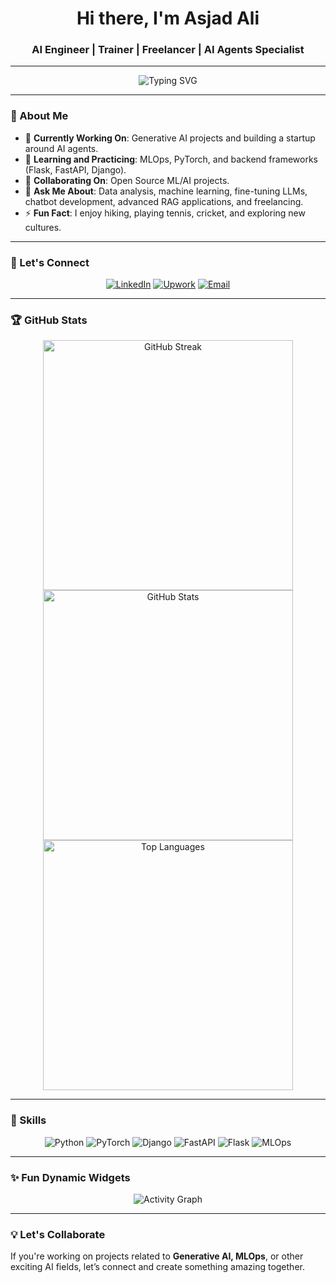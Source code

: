 <h1 align="center">Hi there, I'm Asjad Ali</h1>
<h3 align="center">AI Engineer | Trainer | Freelancer | AI Agents Specialist</h3>

---

<div align="center">
  <img src="https://readme-typing-svg.demolab.com?font=Fira+Code&size=22&pause=1000&center=true&vCenter=true&width=600&lines=👨‍💻+Passionate+about+Generative+AI+%26+MLOps;🤖+Fine-tuning+LLMs+and+RAG+applications;🌟+Open+to+collaboration+on+AI+projects;📈+Freelancing+AI+and+ML+Solutions" alt="Typing SVG" />
</div>

---

### 🌟 About Me  
- 🔭 **Currently Working On**: Generative AI projects and building a startup around AI agents.  
- 🌱 **Learning and Practicing**: MLOps, PyTorch, and backend frameworks (Flask, FastAPI, Django).  
- 👯 **Collaborating On**: Open Source ML/AI projects.  
- 💬 **Ask Me About**: Data analysis, machine learning, fine-tuning LLMs, chatbot development, advanced RAG applications, and freelancing.  
- ⚡ **Fun Fact**: I enjoy hiking, playing tennis, cricket, and exploring new cultures.  

---

### 🔗 Let's Connect
<div align="center">
  <a href="https://linkedin.com/in/asjad-ali-arif" target="_blank"><img src="https://img.shields.io/badge/LinkedIn-%230077B5.svg?style=for-the-badge&logo=linkedin&logoColor=white" alt="LinkedIn"></a>  
  <a href="https://www.upwork.com/freelancers/~015b9fda67e15d9cfd" target="_blank"><img src="https://img.shields.io/badge/Upwork-%2330B980.svg?style=for-the-badge&logo=upwork&logoColor=white" alt="Upwork"></a>  
  <a href="mailto:aliasjid009@gmail.com" target="_blank"><img src="https://img.shields.io/badge/Email-D14836.svg?style=for-the-badge&logo=gmail&logoColor=white" alt="Email"></a>  
</div>

---

### 🏆 GitHub Stats  
<div align="center">
  <img src="https://streak-stats.demolab.com/?user=A5jadAli&theme=tokyonight&hide_border=true" alt="GitHub Streak" width="400"/>
  <img src="https://github-readme-stats.vercel.app/api?username=A5jadAli&show_icons=true&theme=tokyonight&hide_border=true" alt="GitHub Stats" width="400"/>
  <br/>
  <img src="https://github-readme-stats.vercel.app/api/top-langs/?username=A5jadAli&layout=compact&theme=tokyonight&hide_border=true" alt="Top Languages" width="400"/>
</div>  

---

### 🚀 Skills  
<div align="center">
  <img src="https://img.shields.io/badge/Python-%2314354C.svg?style=for-the-badge&logo=python&logoColor=white" alt="Python" />
  <img src="https://img.shields.io/badge/PyTorch-%23EE4C2C.svg?style=for-the-badge&logo=pytorch&logoColor=white" alt="PyTorch" />
  <img src="https://img.shields.io/badge/Django-%23092E20.svg?style=for-the-badge&logo=django&logoColor=white" alt="Django" />
  <img src="https://img.shields.io/badge/FastAPI-%23009688.svg?style=for-the-badge&logo=fastapi&logoColor=white" alt="FastAPI" />
  <img src="https://img.shields.io/badge/Flask-%23000000.svg?style=for-the-badge&logo=flask&logoColor=white" alt="Flask" />
  <img src="https://img.shields.io/badge/MLOps-%231572B6.svg?style=for-the-badge&logo=mlops&logoColor=white" alt="MLOps" />
</div>  

---

### ✨ Fun Dynamic Widgets  
<div align="center">
  <img src="https://github-readme-activity-graph.vercel.app/graph?username=A5jadAli&theme=tokyo-night&hide_border=true" alt="Activity Graph" />
</div>  

---

### 💡 Let's Collaborate  
If you're working on projects related to **Generative AI, MLOps**, or other exciting AI fields, let’s connect and create something amazing together.

